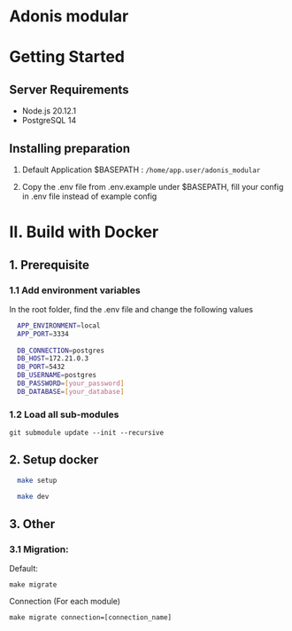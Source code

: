 # Adonis modular

# Getting Started

## Server Requirements

- Node.js 20.12.1
- PostgreSQL 14

## Installing preparation

1. Default Application $BASEPATH : `/home/app.user/adonis_modular`

2. Copy the .env file from .env.example under $BASEPATH, fill your config in .env file instead of example config

# II. Build with Docker

## 1. Prerequisite

### 1.1 Add environment variables
In the root folder, find the .env file and change the following values

```bash
  APP_ENVIRONMENT=local
  APP_PORT=3334
  
  DB_CONNECTION=postgres
  DB_HOST=172.21.0.3
  DB_PORT=5432
  DB_USERNAME=postgres
  DB_PASSWORD=[your_password]
  DB_DATABASE=[your_database]
```

### 1.2 Load all sub-modules

```
git submodule update --init --recursive
```

## 2. Setup docker

```bash
  make setup
```

```bash
  make dev
```

## 3. Other

### 3.1 Migration:

Default:
```
make migrate
```

Connection (For each module)
```
make migrate connection=[connection_name]
```
